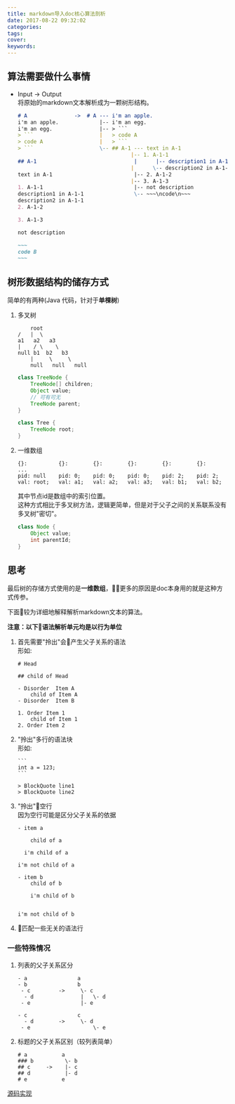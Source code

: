 ```yaml
---
title: markdown导入doc核心算法剖析
date: 2017-08-22 09:32:02
categories:
tags:
cover:
keywords:
---
```


## 算法需要做什么事情

- Input -> Output  
    将原始的markdown文本解析成为一颗树形结构。
    ````markdown
    # A               ->  # A --- i'm an apple.
    i'm an apple.             |-- i'm an egg.
    i'm an egg.               |-- > ```
    > ```                     |   > code A
    > code A                  |   > ``` 
    > ```                     \-- ## A-1 --- text in A-1 
                                        |-- 1. A-1-1
    ## A-1                               |      |-- description1 in A-1-1 
                                        |      \-- description2 in A-1-1
    text in A-1                          |-- 2. A-1-2
                                        |-- 3. A-1-3
    1. A-1-1                             |-- not description 
    description1 in A-1-1                \-- ~~~\ncode\n~~~
    description2 in A-1-1
    2. A-1-2

    3. A-1-3

    not description

    ~~~
    code B
    ~~~
    ````

## 树形数据结构的储存方式

简单的有两种(Java 代码，针对于**单棵树**)

1. 多叉树  
    ```
        root
    /   |  \
    a1   a2   a3
    |    / \    \
    null b1  b2   b3
        |     \     \
        null   null   null
    ```

    ```java
    class TreeNode {
        TreeNode[] children;
        Object value;
        // 可有可无
        TreeNode parent;
    }

    class Tree {
        TreeNode root;
    }
    ```

2. 一维数组  
    ```
    {}:          {}:        {}:        {}:        {}:        {}:         ...
    pid: null    pid: 0;    pid: 0;    pid: 0;    pid: 2;    pid: 2;
    val: root;   val: a1;   val: a2;   val: a3;   val: b1;   val: b2;   
    ```

    其中节点id是数组中的索引位置。  
    这种方式相比于多叉树方法，逻辑更简单，但是对于父子之间的关系联系没有多叉树"密切"。

    ```java
    class Node {
        Object value;
        int parentId;
    }
    ```

## 思考

最后树的存储方式使用的是**一维数组**，更多的原因是doc本身用的就是这种方式传参。

下面较为详细地解释解析markdown文本的算法。  

**注意：以下语法解析单元均是以行为单位**
1. 首先需要"拎出"会产生父子关系的语法  
    形如:
    ```
    # Head

    ## child of Head

    - Disorder  Item A
        child of Item A
    - Disorder  Item B

    1. Order Item 1
        child of Item 1
    2. Order Item 2
    ```

2. "拎出"多行的语法块  
    形如:
    ````
    ```
    int a = 123;
    ```

    > BlockQuote line1
    > BlockQuote line2
    ````
3. "拎出"空行  
    因为空行可能是区分父子关系的依据
    ```
    - item a

        child of a

      i'm child of a

    i'm not child of a

    - item b
        child of b

        i'm child of b


    i'm not child of b
    ```

4. 匹配一些无关的语法行

### 一些特殊情况

1. 列表的父子关系区分  
    ```
    - a                a
    - b                b 
     - c         ->     \- c
      - d               |   \- d
     - e                |- e
    ```

    ```
    - c                c
      - d        ->     \- d
     - e                    \- e
    ```

2. 标题的父子关系区别（较列表简单）  
    ```
    # a           a
    ### b          \- b
    ## c     ->    |- c
    ## d           |- d
    # e           e  
    ```

[源码实现](https://github.com/imcuttle/doc-md-import/blob/master/lib/parser-factory/md-to-tree.js)